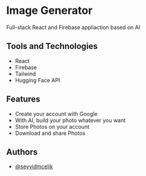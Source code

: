 
# Image Generator

Full-stack React and Firebase appliaction based on AI


## Tools and Technologies

 - React
 - Firebase
 - Tailwind
 - Hugging Face API


## Features

- Create your account with Google
- With AI, build your photo whatever you want
- Store Photos on your account
- Download and share Photos


## Authors

- [@seyyidmcelik](https://www.github.com/seyyidmcelik)
